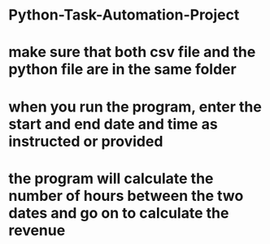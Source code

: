 # Python-Task-Automation-Project
# make sure that both csv file and the python file are in the same folder
# when you run the program, enter the start and end date and time as instructed or provided
# the program will calculate the number of hours between the two dates and go on to calculate the revenue
